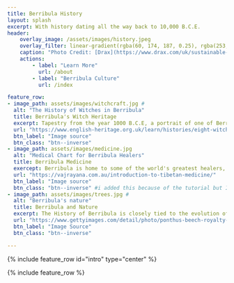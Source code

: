 ```yaml
---
title: Berribula History
layout: splash
excerpt: With history dating all the way back to 10,000 B.C.E.
header: 
    overlay_image: /assets/images/history.jpeg
    overlay_filter: linear-gradient(rgba(60, 174, 187, 0.25), rgba(253, 242, 224, 0.25))
    caption: "Photo Credit: [Drax](https://www.drax.com/uk/sustainable-bioenergy/estonia-catchment-area-analysis/)"
    actions:
        - label: "Learn More"
          url: /about
        - label: "Berribula Culture"
          url: /index

feature_row:
- image_path: assets/images/witchcraft.jpg #
  alt: "The History of Witches in Berribula"
  title: Berribula's Witch Heritage
  excerpt: Tapestry from the year 1000 B.C.E, a portrait of one of Berribula's pioneers in witchcraft, Ivy Yuljanga
  url: "https://www.english-heritage.org.uk/learn/histories/eight-witchcraft-myths/"
  btn_label: "Image source"
  btn_class: "btn--inverse"
- image_path: assets/images/medicine.jpg
  alt: "Medical Chart for Berribula Healers"
  title: Berribula Medicine
  exercept: Berribula is home to some of the world's greatest healers, all for the best price - Free! #
  url: "https://vajrayana.com.au/introduction-to-tibetan-medicine/"
  btn_label: "Image source"
  btn_class: "btn--inverse" #i added this because of the tutorial but I do not fully understand why it's there...yet...updated note| the inverse makes the button have a black border, i looked at the utility classes for buttons
- image_path: assets/images/trees.jpg #
  alt: "Berribula's nature"
  title: Berribula and Nature
  excerpt: The History of Berribula is closely tied to the evolution of nature, the very root of all magic.
  url: "https://www.gettyimages.com/detail/photo/ponthus-beech-royalty-free-image/167076876"
  btn_label: "Image Source"
  btn_class: "btn--inverse"

---
```


{% include feature_row id="intro" type="center" %}

{% include feature_row %}


